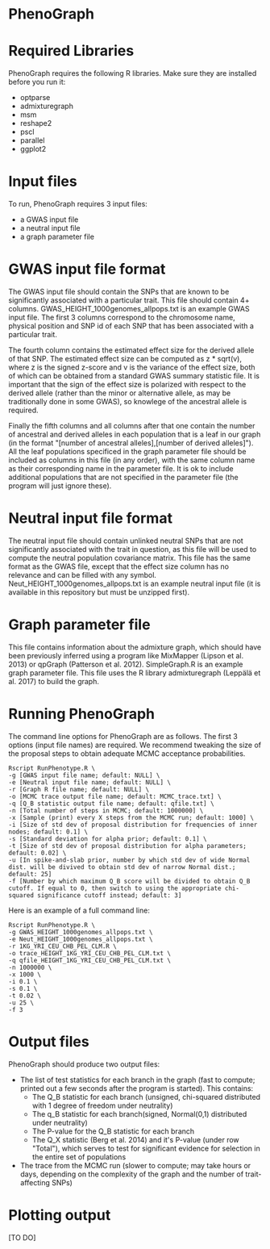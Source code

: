 # PhenoGraph

# Required Libraries

PhenoGraph requires the following R libraries. Make sure they are installed before you run it:
- optparse
- admixturegraph
- msm
- reshape2
- pscl
- parallel
- ggplot2

# Input files

To run, PhenoGraph requires 3 input files:
- a GWAS input file
- a neutral input file
- a graph parameter file

# GWAS input file format

The GWAS input file should contain the SNPs that are known to be significantly associated with a particular trait. This file should contain 4+ columns. GWAS_HEIGHT_1000genomes_allpops.txt is an example GWAS input file. The first 3 columns correspond to the chromosome name, physical position and SNP id of each SNP that has been associated with a particular trait.

The fourth column contains the estimated effect size for the derived allele of that SNP. The estimated effect size can be computed as z * sqrt(v), where z is the signed z-score and v is the variance of the effect size, both of which can be obtained from a standard GWAS summary statistic file. It is important that the sign of the effect size is polarized with respect to the derived allele (rather than the minor or alternative allele, as may be traditionally done in some GWAS), so knowlege of the ancestral allele is required.

Finally the fifth columns and all columns after that one contain the number of ancestral and derived alleles in each population that is a leaf in our graph (in the format "[number of ancestral alleles],[number of derived alleles]"). All the leaf populations specificed in the graph parameter file should be included as columns in this file (in any order), with the same column name as their corresponding name in the parameter file. It is ok to include additional populations that are not specified in the parameter file (the program will just ignore these).

# Neutral input file format

The neutral input file should contain unlinked neutral SNPs that are not significantly associated with the trait in question, as this file will be used to compute the neutral population covariance matrix. This file has the same format as the GWAS file, except that the effect size column has no relevance and can be filled with any symbol. Neut_HEIGHT_1000genomes_allpops.txt is an example neutral input file (it is available in this repository but must be unzipped first).

# Graph parameter file

This file contains information about the admixture graph, which should have been previously inferred using a program like MixMapper (Lipson et al. 2013) or qpGraph (Patterson et al. 2012). SimpleGraph.R is an example graph parameter file. This file uses the R library admixturegraph (Leppälä et al. 2017) to build the graph.

# Running PhenoGraph

The command line options for PhenoGraph are as follows. The first 3 options (input file names) are required. We recommend tweaking the size of the proposal steps to obtain adequate MCMC acceptance probabilities.

    Rscript RunPhenotype.R \
    -g [GWAS input file name; default: NULL] \
    -e [Neutral input file name; default: NULL] \
    -r [Graph R file name; default: NULL] \
    -o [MCMC trace output file name; default: MCMC_trace.txt] \
    -q [Q_B statistic output file name; default: qfile.txt] \
    -n [Total number of steps in MCMC; default: 1000000] \
    -x [Sample (print) every X steps from the MCMC run; default: 1000] \
    -i [Size of std dev of proposal distribution for frequencies of inner nodes; default: 0.1] \
    -s [Standard deviation for alpha prior; default: 0.1] \
    -t [Size of std dev of proposal distribution for alpha parameters; default: 0.02] \
    -u [In spike-and-slab prior, number by which std dev of wide Normal dist. will be divived to obtain std dev of narrow Normal dist.; default: 25]
    -f [Number by which maximum Q_B score will be divided to obtain Q_B cutoff. If equal to 0, then switch to using the appropriate chi-squared significance cutoff instead; default: 3]


Here is an example of a full command line:

    Rscript RunPhenotype.R \
    -g GWAS_HEIGHT_1000genomes_allpops.txt \
    -e Neut_HEIGHT_1000genomes_allpops.txt \
    -r 1KG_YRI_CEU_CHB_PEL_CLM.R \
    -o trace_HEIGHT_1KG_YRI_CEU_CHB_PEL_CLM.txt \
    -q qfile_HEIGHT_1KG_YRI_CEU_CHB_PEL_CLM.txt \
    -n 1000000 \
    -x 1000 \
    -i 0.1 \
    -s 0.1 \
    -t 0.02 \
    -u 25 \
    -f 3


# Output files

PhenoGraph should produce two output files:
- The list of test statistics for each branch in the graph (fast to compute; printed out a few seconds after the program is started). This contains:
    - The Q_B statistic for each branch (unsigned, chi-squared distributed with 1 degree of freedom under neutrality)
    - The q_B statistic for each branch(signed, Normal(0,1) distributed under neutrality)
    - The P-value for the Q_B statistic for each branch
    - The Q_X statistic (Berg et al. 2014) and it's P-value (under row "Total"), which serves to test for significant evidence for selection in the entire set of populations
- The trace from the MCMC run (slower to compute; may take hours or days, depending on the complexity of the graph and the number of trait-affecting SNPs)

# Plotting output

[TO DO]

